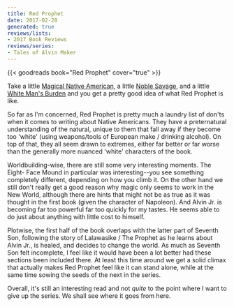 ```yaml
---
title: Red Prophet
date: 2017-02-28
generated: true
reviews/lists:
- 2017 Book Reviews
reviews/series:
- Tales of Alvin Maker
---
```

{{< goodreads book="Red Prophet" cover="true" >}}

Take a little [Magical Native American](http://tvtropes.org/pmwiki/pmwiki.php/Main/MagicalNativeAmerican), a little [Noble Savage](http://tvtropes.org/pmwiki/pmwiki.php/Main/NobleSavage), and a little [White Man's Burden](http://tvtropes.org/pmwiki/pmwiki.php/Main/WhiteMansBurden) and you get a pretty good idea of what Red Prophet is like.  

So far as I'm concerned, Red Prophet is pretty much a laundry list of don'ts when it comes to writing about Native Americans. They have a preternatural understanding of the natural, unique to them that fall away if they become too 'white' (using weapons/tools of European make / drinking alcohol). On top of that, they all seem drawn to extremes, either far better or far worse than the generally more nuanced 'white' characters of the book.  

<!--more-->

Worldbuilding-wise, there are still some very interesting moments. The Eight- Face Mound in particular was interesting--you see something completely different, depending on how you climb it. On the other hand we still don't really get a good reason why magic only seems to work in the New World, although there are hints that might not be as true as it was thought in the first book (given the character of Napoleon). And Alvin Jr. is becoming far too powerful far too quickly for my tastes. He seems able to do just about anything with little cost to himself.  

Plotwise, the first half of the book overlaps with the latter part of Seventh Son, following the story of Lalawasike / The Prophet as he learns about Alvin Jr., is healed, and decides to change the world. As much as Seventh Son felt incomplete, I feel like it would have been a lot better had these sections been included there. At least this time around we get a solid climax that actually makes Red Prophet feel like it can stand alone, while at the same time sowing the seeds of the next in the series.  

Overall, it's still an interesting read and not _quite_ to the point where I want to give up the series. We shall see where it goes from here.


